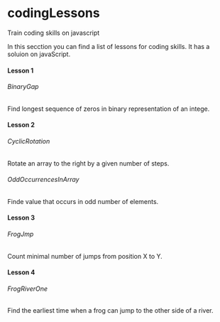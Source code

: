 # codingLessons
Train coding skills on javascript

In this secction you can find a list of lessons for coding skills. It has a soluion on javaScript.

#### Lesson 1
###### BinaryGap
Find longest sequence of zeros in binary representation of an intege.

#### Lesson 2
###### CyclicRotation
Rotate an array to the right by a given number of steps.

###### OddOccurrencesInArray
Finde value that occurs in odd number of elements.

#### Lesson 3
###### FrogJmp
Count minimal number of jumps from position X to Y.

#### Lesson 4
###### FrogRiverOne
Find the earliest time when a frog can jump to the other side of a river.
